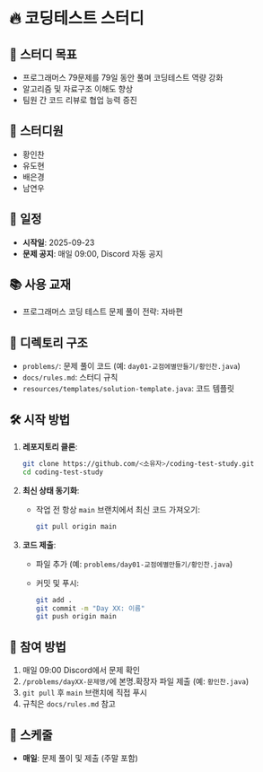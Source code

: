 # 🔥 코딩테스트 스터디

## 🎯 스터디 목표

- 프로그래머스 79문제를 79일 동안 풀며 코딩테스트 역량 강화
- 알고리즘 및 자료구조 이해도 향상
- 팀원 간 코드 리뷰로 협업 능력 증진

## 👥 스터디원

- 황인찬
- 유도현
- 배은경
- 남연우

## 📅 일정

- **시작일**: 2025-09-23
- **문제 공지**: 매일 09:00, Discord 자동 공지

## 📚 사용 교재

- 프로그래머스 코딩 테스트 문제 풀이 전략: 자바편

## 📂 디렉토리 구조

- `problems/`: 문제 풀이 코드 (예: `day01-교점에별만들기/황인찬.java`)
- `docs/rules.md`: 스터디 규칙
- `resources/templates/solution-template.java`: 코드 템플릿

## 🛠️ 시작 방법

1. **레포지토리 클론**:
    
    ```bash
    git clone https://github.com/<소유자>/coding-test-study.git
    cd coding-test-study
    ```
    
2. **최신 상태 동기화**:
    - 작업 전 항상 `main` 브랜치에서 최신 코드 가져오기:
        
        ```bash
        git pull origin main    
        ```
        
3. **코드 제출**:
    - 파일 추가 (예: `problems/day01-교점에별만들기/황인찬.java`)
    - 커밋 및 푸시:
        
        ```bash
        git add .
        git commit -m "Day XX: 이름"
        git push origin main 
        ```

## 🚀 참여 방법

1. 매일 09:00 Discord에서 문제 확인
2. `/problems/dayXX-문제명/`에 본명.확장자 파일 제출 (예: `황인찬.java`)
3. `git pull` 후 `main` 브랜치에 직접 푸시
4. 규칙은 `docs/rules.md` 참고

## 🔄 스케줄

- **매일**: 문제 풀이 및 제출 (주말 포함)
